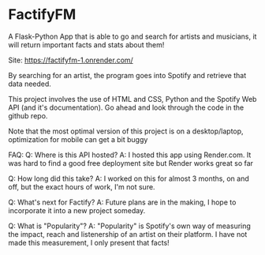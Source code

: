 # FactifyFM
A Flask-Python App that is able to go and search for artists and musicians, it will return important facts and stats about them!

Site: https://factifyfm-1.onrender.com/

By searching for an artist, the program goes into Spotify and retrieve that data needed. 

This project involves the use of HTML and CSS, Python and the Spotify Web API (and it's documentation).
Go ahead and look through the code in the github repo.

Note that the most optimal version of this project is on a desktop/laptop, optimization for mobile can get a bit buggy

FAQ:
Q:  Where is this API hosted? 
A:  I hosted this app using Render.com. It was hard to find a good free deployment site but Render works great so far

Q:  How long did this take?
A:  I worked on this for almost 3 months, on and off, but the exact hours of work, I'm not sure.

Q:  What's next for Factify?
A:  Future plans are in the making, I hope to incorporate it into a new project someday.

Q:  What is "Popularity"?
A:  "Popularity" is Spotify's own way of measuring the impact, reach and listenership of an artist on their platform.
    I have not made this measurement, I only present that facts!


